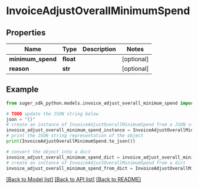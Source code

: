 # InvoiceAdjustOverallMinimumSpend


## Properties

Name | Type | Description | Notes
------------ | ------------- | ------------- | -------------
**minimum_spend** | **float** |  | [optional] 
**reason** | **str** |  | [optional] 

## Example

```python
from suger_sdk_python.models.invoice_adjust_overall_minimum_spend import InvoiceAdjustOverallMinimumSpend

# TODO update the JSON string below
json = "{}"
# create an instance of InvoiceAdjustOverallMinimumSpend from a JSON string
invoice_adjust_overall_minimum_spend_instance = InvoiceAdjustOverallMinimumSpend.from_json(json)
# print the JSON string representation of the object
print(InvoiceAdjustOverallMinimumSpend.to_json())

# convert the object into a dict
invoice_adjust_overall_minimum_spend_dict = invoice_adjust_overall_minimum_spend_instance.to_dict()
# create an instance of InvoiceAdjustOverallMinimumSpend from a dict
invoice_adjust_overall_minimum_spend_from_dict = InvoiceAdjustOverallMinimumSpend.from_dict(invoice_adjust_overall_minimum_spend_dict)
```
[[Back to Model list]](../README.md#documentation-for-models) [[Back to API list]](../README.md#documentation-for-api-endpoints) [[Back to README]](../README.md)


